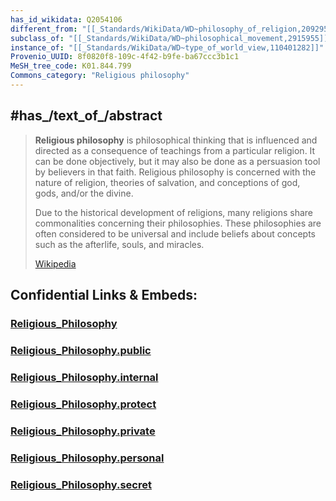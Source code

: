 ```yaml
---
has_id_wikidata: Q2054106
different_from: "[[_Standards/WikiData/WD~philosophy_of_religion,209295]]"
subclass_of: "[[_Standards/WikiData/WD~philosophical_movement,2915955]]"
instance_of: "[[_Standards/WikiData/WD~type_of_world_view,110401282]]"
Provenio_UUID: 8f0820f8-109c-4f42-b9fe-ba67ccc3b1c1
MeSH_tree_code: K01.844.799
Commons_category: "Religious philosophy"
---
```


## #has_/text_of_/abstract 

> **Religious philosophy** is philosophical thinking that is influenced and directed as a consequence of teachings from a particular religion. It can be done objectively, but it may also be done as a persuasion tool by believers in that faith. Religious philosophy is concerned with the nature of religion, theories of salvation, and conceptions of god, gods, and/or the divine.
>
> Due to the historical development of religions, many religions share commonalities concerning their philosophies. These philosophies are often considered to be universal and include beliefs about concepts such as the afterlife, souls, and miracles.
>
> [Wikipedia](https://en.wikipedia.org/wiki/Religious%20philosophy)






## Confidential Links & Embeds: 

### [Religious_Philosophy](/_Standards/bio/People/Philosopher/Religious_Philosophy.md) 

### [Religious_Philosophy.public](/_public/bio/People/Philosopher/Religious_Philosophy.public.md) 

### [Religious_Philosophy.internal](/_internal/bio/People/Philosopher/Religious_Philosophy.internal.md) 

### [Religious_Philosophy.protect](/_protect/bio/People/Philosopher/Religious_Philosophy.protect.md) 

### [Religious_Philosophy.private](/_private/bio/People/Philosopher/Religious_Philosophy.private.md) 

### [Religious_Philosophy.personal](/_personal/bio/People/Philosopher/Religious_Philosophy.personal.md) 

### [Religious_Philosophy.secret](/_secret/bio/People/Philosopher/Religious_Philosophy.secret.md)

